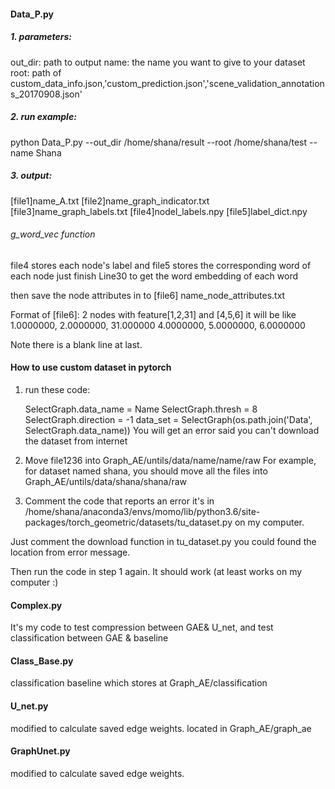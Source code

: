 #### Data_P.py

##### 1. parameters:

out_dir: path to output
name: the name you want to give to your dataset
root: path of custom_data_info.json,'custom_prediction.json','scene_validation_annotations_20170908.json'



##### 2. run example:

python Data_P.py --out_dir /home/shana/result --root /home/shana/test --name Shana

##### 3. output:

[file1]name_A.txt
[file2]name_graph_indicator.txt
[file3]name_graph_labels.txt
[file4]nodel_labels.npy
[file5]label_dict.npy


###### g_word_vec function

file4 stores each node's label
and file5 stores the corresponding word of each node
just finish Line30 to get the word embedding of each word

then save the node attributes in to [file6] name_node_attributes.txt

Format of [file6]:
2 nodes with feature[1,2,31] and [4,5,6]
it will be like
 1.0000000, 2.0000000, 31.000000
 4.0000000, 5.0000000, 6.0000000

Note there is a blank line at last.

#### How to use custom dataset in pytorch

1. run these code:

   SelectGraph.data_name = Name
   SelectGraph.thresh = 8
   SelectGraph.direction = -1
   data_set = SelectGraph(os.path.join('Data', SelectGraph.data_name))
   You will get an error said you can't download the dataset from internet

2. Move file1236 into Graph_AE/untils/data/name/name/raw
   For example, for dataset named shana,
   you should move all the files into Graph_AE/untils/data/shana/shana/raw

3. Comment the code that reports an error
   it's in /home/shana/anaconda3/envs/momo/lib/python3.6/site-packages/torch_geometric/datasets/tu_dataset.py on my computer.

Just comment the download function in tu_dataset.py
you could found the location from error message.


Then run the code in step 1 again. It should work (at least works on my computer :)


#### Complex.py

It's my code to test compression between GAE& U_net, and test classification between GAE & baseline

#### Class_Base.py

classification baseline which stores at Graph_AE/classification

#### U_net.py

modified to calculate saved edge weights.
located in Graph_AE/graph_ae

#### GraphUnet.py

modified to calculate saved edge weights.